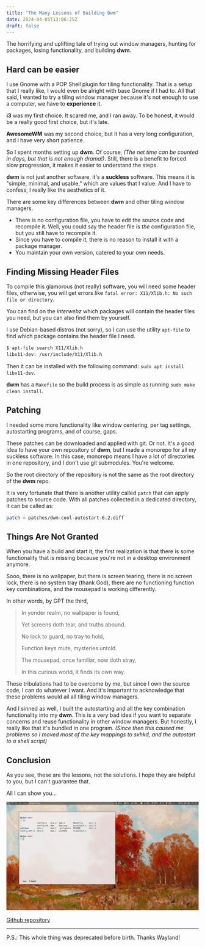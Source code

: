 ```yaml
---
title: "The Many Lessons of Building Dwm"
date: 2024-04-05T13:06:25Z
draft: false
---
```


The horrifying and uplifting tale of trying out window managers, hunting for packages, losing functionality, and building **dwm**.

<!--more-->

## Hard can be easier

I use Gnome with a POP Shell plugin for tiling functionality. That is a setup that I really like, I would even be alright with base Gnome if I had to. All that said, I wanted to try a tiling window manager because it's not enough to use a computer, we have to **experience** it.

**i3** was my first choice. It scared me, and I ran away. To be honest, it would be a really good first choice, but it's late.

**AwesomeWM** was my second choice, but it has a very long configuration, and I have very short patience.

So I spent months setting up **dwm**. Of course, _(The net time can be counted in days, but that is not enough drama!)_. Still, there is a benefit to forced slow progression, it makes it easier to understand the steps.

**dwm** is not just another software, it's a **suckless** software. This means it is "simple, minimal, and usable," which are values that I value. And I have to confess, I really like the aesthetics of it.

There are some key differences between **dwm** and other tiling window managers.

- There is no configuration file, you have to edit the source code and recompile it. Well, you could say the header file is _the_ configuration file, but you still have to recompile it.
- Since you have to compile it, there is no reason to install it with a package manager.
- You maintain your own version, catered to your own needs.

## Finding Missing Header Files

To compile this glamorous (not really) software, you will need some header files, otherwise, you will get errors like `fatal error: X11/Xlib.h: No such file or directory`.

You can find on the _interwebz_ which packages will contain the header files you need, but you can also find them by yourself.

I use Debian-based distros (not sorry), so I can use the utility `apt-file` to find which package contains the header file I need.

```bash
$ apt-file search X11/Xlib.h
libx11-dev: /usr/include/X11/Xlib.h
```

Then it can be installed with the following command: `sudo apt install libx11-dev`.

**dwm** has a `Makefile` so the build process is as simple as running `sudo make clean install`.

## Patching

I needed some more functionality like window centering, per tag settings, autostarting programs, and of course, gaps.

These patches can be downloaded and applied with git. Or not. It's a good idea to have your own repository of **dwm**, but I made a monorepo for all my suckless software. In this case, monorepo means I have a lot of directories in one repository, and I don't use git submodules. You're welcome.

So the root directory of the repository is not the same as the root directory of the **dwm** repo.

It is very fortunate that there is another utility called `patch` that can apply patches to source code. With all patches collected in a dedicated directory, it can be called as:

```bash
patch < patches/dwm-cool-autostart-6.2.diff
```

## Things Are Not Granted

When you have a build and start it, the first realization is that there is some functionality that is missing because you're not in a desktop environment anymore.

Sooo, there is no wallpaper, but there is screen tearing, there is no screen lock, there is no system tray (thank God), there are no functioning function key combinations, and the mousepad is working differently.

In other words, by GPT the third,

> In yonder realm, no wallpaper is found,
>
> Yet screens doth tear, and truths abound.
>
> No lock to guard, no tray to hold,
>
> Function keys mute, mysteries untold.
>
> The mousepad, once familiar, now doth stray,
>
> In this curious world, it finds its own way.

These tribulations had to be overcome by me, but since I own the source code, I can do whatever I want. And it's important to acknowledge that these problems would ail all tiling window managers.

And I sinned as well, I built the autostarting and all the key combination functionality into my **dwm**. This is a very bad idea if you want to separate concerns and reuse functionality in other window managers. But honestly, I really like that it's bundled in one program. _(Since then this caused me problems so I moved most of the key mappings to sxhkd, and the autostart to a shell script)_

## Conclusion

As you see, these are the lessons, not the solutions. I hope they are helpful to you, but I can't guarantee that.

All I can show you...

![Weird flex](weird-flex.png)

[Github repository](https://github.com/hrvthzslt/desktop)

---

P.S.: This whole thing was deprecated before birth. Thanks Wayland!
